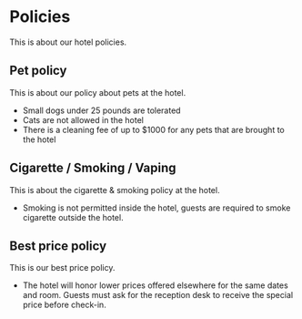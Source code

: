 # Policies

This is about our hotel policies.

## Pet policy

This is about our policy about pets at the hotel.

- Small dogs under 25 pounds are tolerated
- Cats are not allowed in the hotel
- There is a cleaning fee of up to $1000 for any pets that are brought to the hotel

## Cigarette / Smoking / Vaping

This is about the cigarette & smoking policy at the hotel.

- Smoking is not permitted inside the hotel, guests are required to smoke cigarette outside the hotel.

## Best price policy

This is our best price policy.

- The hotel will honor lower prices offered elsewhere for the same dates and room. Guests must ask for the reception desk to receive the special price before check-in.
